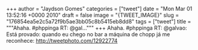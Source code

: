 
+++
author = "Jaydson Gomes"
categories = ["tweet"]
date = "Mon Mar 01 13:52:16 +0000 2010"
draft = false
image = "{TWEET_IMAGE}"
slug = "176854ea5e2c5a72f9b5ae3bb05c8b5415eb8dd8"
tags = ["tweet"]
title = """Ahaha. #phppinga RT: @gal..."""
+++
Ahaha. #phppinga RT: @galvao: Está provado: quando eu chego no bar a máquina de chopp já me reconhece:  http://tweetphoto.com/12922774
